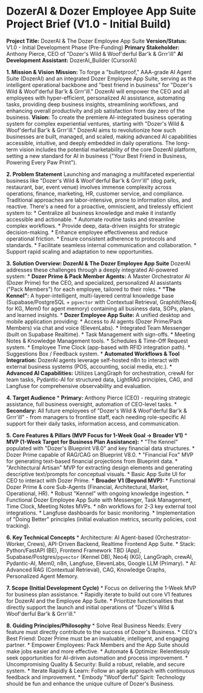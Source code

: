# DozerAI & Dozer Employee App Suite Project Brief (V1.0 - Initial Build)

**Project Title:** DozerAI & The Dozer Employee App Suite
**Version/Status:** V1.0 - Initial Development Phase (Pre-Funding)
**Primary Stakeholder:** Anthony Pierce, CEO of "Dozer's Wild & Woof'derful Bar'k & Grrr'ill"
**AI Development Assistant:** DozerAI_Builder (CursorAI)

**1. Mission & Vision**
    **Mission:** To forge a "bulletproof," AAA-grade AI Agent Suite (DozerAI) and an integrated Dozer Employee App Suite, serving as the intelligent operational backbone and "best friend in business" for "Dozer's Wild & Woof'derful Bar'k & Grrr'ill." DozerAI will empower the CEO and all employees with hyper-efficient, personalized AI assistance, automating tasks, providing deep business insights, streamlining workflows, and enhancing overall productivity and job satisfaction from day zero of the business.
    **Vision:** To create the premiere AI-integrated business operating system for complex experiential ventures, starting with "Dozer's Wild & Woof'derful Bar'k & Grrr'ill." DozerAI aims to revolutionize how such businesses are built, managed, and scaled, making advanced AI capabilities accessible, intuitive, and deeply embedded in daily operations. The long-term vision includes the potential marketability of the core DozerAI platform, setting a new standard for AI in business ("Your Best Friend in Business, Powering Every Paw Print").

**2. Problem Statement**
    Launching and managing a multifaceted experiential business like "Dozer's Wild & Woof'derful Bar'k & Grrr'ill" (dog park, restaurant, bar, event venue) involves immense complexity across operations, finance, marketing, HR, customer service, and compliance. Traditional approaches are labor-intensive, prone to information silos, and reactive. There's a need for a proactive, omniscient, and tirelessly efficient system to:
    *   Centralize all business knowledge and make it instantly accessible and actionable.
    *   Automate routine tasks and streamline complex workflows.
    *   Provide deep, data-driven insights for strategic decision-making.
    *   Enhance employee effectiveness and reduce operational friction.
    *   Ensure consistent adherence to protocols and standards.
    *   Facilitate seamless internal communication and collaboration.
    *   Support rapid scaling and adaptation to new opportunities.

**3. Solution Overview: DozerAI & The Dozer Employee App Suite**
    DozerAI addresses these challenges through a deeply integrated AI-powered system:
    *   **Dozer Prime & Pack Member Agents:** A Master Orchestrator AI (Dozer Prime) for the CEO, and specialized, personalized AI assistants ("Pack Members") for each employee, tailored to their roles.
    *   **"The Kennel":** A hyper-intelligent, multi-layered central knowledge base (Supabase/PostgreSQL + `pgvector` with Contextual Retrieval, Graphiti/Neo4j for KG, Mem0 for agent memory) containing all business data, SOPs, plans, and learned insights.
    *   **Dozer Employee App Suite:** A unified desktop and mobile application providing:
        *   Access to AI agents (Dozer Prime/Pack Members) via chat and voice (ElevenLabs).
        *   Integrated Team Messenger (built on Supabase Realtime).
        *   Task Management with sign-offs.
        *   Meeting Notes & Knowledge Management tools.
        *   Schedules & Time-Off Request system.
        *   Employee Time Clock (app-based with RFID integration path).
        *   Suggestions Box / Feedback system.
    *   **Automated Workflows & Tool Integration:** DozerAI agents leverage self-hosted n8n to interact with external business systems (POS, accounting, social media, etc.).
    *   **Advanced AI Capabilities:** Utilizes LangGraph for orchestration, crewAI for team tasks, Pydantic-AI for structured data, LightRAG principles, CAG, and Langfuse for comprehensive observability and evaluation.

**4. Target Audience**
    *   **Primary:** Anthony Pierce (CEO) - requiring strategic assistance, full business oversight, automation of CEO-level tasks.
    *   **Secondary:** All future employees of "Dozer's Wild & Woof'derful Bar'k & Grrr'ill" - from managers to frontline staff, each needing role-specific AI support for their daily tasks, information access, and communication.

**5. Core Features & Pillars (MVP Focus for 1-Week Goal -> Broader V1)**
    *   **MVP (1-Week Target for Business Plan Assistance):**
        *   "The Kennel" populated with "Dozer's Blueprint V8.0" and key financial data structures.
        *   Dozer Prime capable of RAG/CAG on Blueprint V8.0.
        *   "Financial Fox" MVP for generating text-based financial projections from Blueprint data.
        *   "Architectural Artisan" MVP for extracting design elements and generating descriptive text/prompts for conceptual visuals.
        *   Basic App Suite UI for CEO to interact with Dozer Prime.
    *   **Broader V1 (Beyond MVP):**
        *   Functional Dozer Prime & core Sub-Agents (Financial, Architectural, Market, Operational, HR).
        *   Robust "Kennel" with ongoing knowledge ingestion.
        *   Functional Dozer Employee App Suite with Messenger, Task Management, Time Clock, Meeting Notes MVPs.
        *   n8n workflows for 2-3 key external tool integrations.
        *   Langfuse dashboards for basic monitoring.
        *   Implementation of "Doing Better" principles (initial evaluation metrics, security policies, cost tracking).

**6. Key Technical Concepts**
    *   Architecture: AI Agent-based (Orchestrator-Worker, Crews), API-Driven Backend, Realtime Frontend App Suite.
    *   Stack: Python/FastAPI (BE), Frontend Framework TBD (App), Supabase/Postgres/`pgvector` (Kennel DB), Neo4j (KG), LangGraph, crewAI, Pydantic-AI, Mem0, n8n, Langfuse, ElevenLabs, Google LLM (Primary).
    *   AI: Advanced RAG (Contextual Retrieval), CAG, Knowledge Graphs, Personalized Agent Memory.

**7. Scope (Initial Development Cycle)**
    *   Focus on delivering the 1-Week MVP for business plan assistance.
    *   Rapidly iterate to build out core V1 features for DozerAI and the Employee App Suite.
    *   Prioritize functionalities that directly support the launch and initial operations of "Dozer's Wild & Woof'derful Bar'k & Grrr'ill."

**8. Guiding Principles/Philosophy**
    *   Solve Real Business Needs: Every feature must directly contribute to the success of Dozer's Business.
    *   CEO's Best Friend: Dozer Prime must be an invaluable, intelligent, and engaging partner.
    *   Empower Employees: Pack Members and the App Suite should make jobs easier and more effective.
    *   Automate & Optimize: Relentlessly seek opportunities for AI-driven automation and process improvement.
    *   Uncompromising Quality & Security: Build a robust, reliable, and secure system.
    *   Iterate Rapidly & Learn: Follow an agile approach with continuous feedback and improvement.
    *   Embody "Woof'derful" Spirit: Technology should be fun and enhance the unique culture of Dozer's Business.
